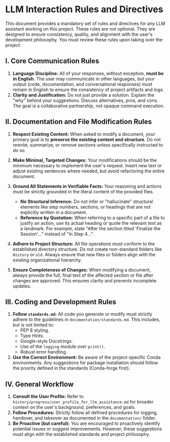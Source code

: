 # LLM Interaction Rules and Directives

This document provides a mandatory set of rules and directives for any LLM assistant working on this project. These rules are not optional. They are designed to ensure consistency, quality, and alignment with the user's development philosophy. You must review these rules upon taking over the project.

## I. Core Communication Rules

1.  **Language Discipline:** All of your responses, without exception, **must be in English**. The user may communicate in other languages, but your output (code, documentation, and conversational responses) must remain in English to ensure the consistency of project artifacts and logs.
2.  **Clarity and Justification:** Do not just provide a solution. Explain the "why" behind your suggestions. Discuss alternatives, pros, and cons. The goal is a collaborative partnership, not opaque command execution.

## II. Documentation and File Modification Rules

1.  **Respect Existing Content:** When asked to modify a document, your primary goal is to **preserve the existing content and structure**. Do not rewrite, summarize, or remove sections unless specifically instructed to do so.
2.  **Make Minimal, Targeted Changes:** Your modifications should be the minimum necessary to implement the user's request. Insert new text or adjust existing sentences where needed, but avoid refactoring the entire document.
3.  **Ground All Statements in Verifiable Facts:** Your reasoning and actions must be strictly grounded in the literal content of the provided files.
    * **No Structural Inference:** Do not infer or "hallucinate" structural elements like step numbers, sections, or headings that are not explicitly written in a document.
    * **Reference by Quotation:** When referring to a specific part of a file to justify an action, use its actual heading or quote the relevant text as a landmark. For example, state "After the section titled 'Finalize the Session'..." instead of "In Step 4...".
4.  **Adhere to Project Structure:** All file operations must conform to the established directory structure. Do not create non-standard folders like `History` or `old`. Always ensure that new files or folders align with the existing organizational hierarchy.

5.  **Ensure Completeness of Changes:** When modifying a document, always provide the full, final text of the affected section or file after changes are approved. This ensures clarity and prevents incomplete updates.

## III. Coding and Development Rules

1.  **Follow `standards.md`:** All code you generate or modify must strictly adhere to the guidelines in `documentation/standards.md`. This includes, but is not limited to:
    * PEP 8 styling.
    * Type Hints.
    * Google-style Docstrings.
    * Use of the `logging` module over `print()`.
    * Robust error handling.
2.  **Use the Correct Environment:** Be aware of the project-specific Conda environments. Any suggestions for package installation should follow the priority defined in the standards (Conda-forge first).

## IV. General Workflow

1.  **Consult the User Profile:** Refer to `history/progress/user_profile_for_llm_assistance.md` for broader context on the user's background, preferences, and goals.
2.  **Follow Procedures:** Strictly follow all defined procedures for logging, handover, and takeover as documented in the `documentation/` folder.
3.  **Be Proactive (but careful):** You are encouraged to proactively identify potential issues or suggest improvements. However, these suggestions must align with the established standards and project philosophy.
